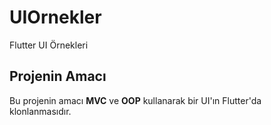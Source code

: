 # UIOrnekler
Flutter UI Örnekleri
## Projenin Amacı
Bu projenin amacı **MVC** ve **OOP** kullanarak bir UI'ın Flutter'da klonlanmasıdır.
